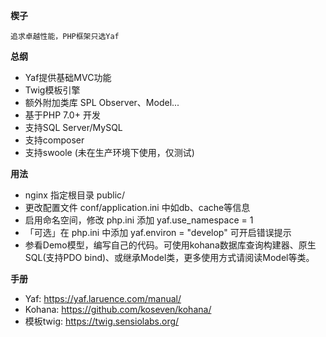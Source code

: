 ﻿**楔子**

`追求卓越性能，PHP框架只选Yaf`  
 

**总纲**
+   Yaf提供基础MVC功能
+   Twig模板引擎
+   额外附加类库 SPL Observer、Model...
+   基于PHP 7.0+ 开发
+   支持SQL Server/MySQL 
+   支持composer 
+   支持swoole (未在生产环境下使用，仅测试)


**用法**
+   nginx 指定根目录 public/ 
+   更改配置文件 conf/application.ini 中如db、cache等信息
+   启用命名空间，修改 php.ini 添加 yaf.use_namespace = 1
+   「可选」在 php.ini 中添加 yaf.environ = "develop" 可开启错误提示
+   参看Demo模型，编写自己的代码。可使用kohana数据库查询构建器、原生SQL(支持PDO bind)、或继承Model类，更多使用方式请阅读Model等类。


**手册**
+   Yaf: <https://yaf.laruence.com/manual/>
+   Kohana: <https://github.com/koseven/kohana/>
+   模板twig: <https://twig.sensiolabs.org/>



